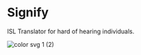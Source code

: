 # Signify
ISL Translator for hard of hearing individuals.

![color svg 1 (2)](https://github.com/user-attachments/assets/93b54033-76a0-4f0b-9c9f-6a1bbe99e44e)
